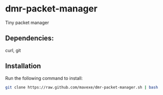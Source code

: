 # dmr-packet-manager
Tiny packet manager 

## Dependencies:
curl, git

## Installation

Run the following command to install:

```bash
git clone https://raw.github.com/mavexe/dmr-packet-manager.sh | bash
